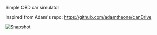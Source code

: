 Simple OBD car simulator

Inspired from Adam's repo: https://github.com/adamtheone/canDrive

![Snapshot](000_SimpleOBDCarSimulator_Arduino/Snapshot.gif)
